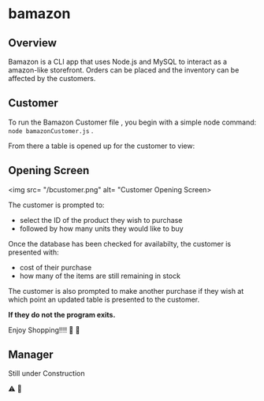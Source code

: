 # bamazon
## Overview

Bamazon is a CLI app that uses Node.js and MySQL to interact as a amazon-like storefront.  Orders can be placed and the inventory can be affected by the customers.

## Customer

To run the Bamazon Customer file , you begin with a simple node command: `node bamazonCustomer.js` .

From there a table is opened up for the customer to view: 

## Opening Screen
<img src= "/bcustomer.png" alt= "Customer Opening Screen>

The customer is prompted to:
* select the ID of the product they wish to purchase
* followed by how many units they would like to buy

Once the database has been checked for availabilty, the customer is presented with:
* cost of their purchase
* how many of the items are still remaining in stock

The customer is also prompted to make another purchase if they wish at which point an updated table is presented to the customer.

**If they do not the program exits.**

Enjoy Shopping!!!! :raised_hands: :gift: 

## Manager

Still under Construction

:warning: :construction:

